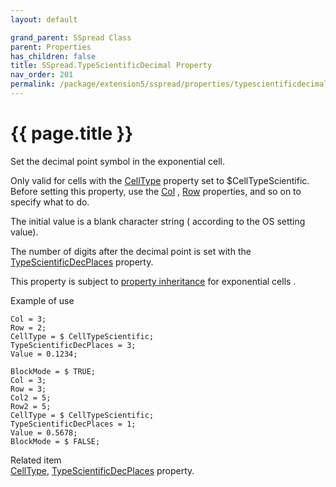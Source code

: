 ```yaml
---
layout: default

grand_parent: SSpread Class
parent: Properties
has_children: false
title: SSpread.TypeScientificDecimal Property
nav_order: 201
permalink: /package/extension5/sspread/properties/typescientificdecimal
---
```

# {{ page.title }}
Set the decimal point symbol in the exponential cell.

Only valid for cells with the <a href="/package/extension5/sspread/properties/celltype">CellType</a> property set to $CellTypeScientific.
<br>Before setting this property, use the <a href="/package/extension5/sspread/properties/col">Col</a> , <a href="/package/extension5/sspread/properties/row">Row</a> properties, and so on to specify what to do.

The initial value is a blank character string ( according to the OS setting value).

The number of digits after the decimal point is set with the <a href="/package/extension5/sspread/properties/typescientificdecplaces">TypeScientificDecPlaces</a> property.

This property is subject to <a href="/package/extension5/sspread/properties/celltype#property-inheritance-for-each-cell-data-type">property inheritance</a> for exponential cells .

Example of use
```
Col = 3;
Row = 2;
CellType = $ CellTypeScientific;
TypeScientificDecPlaces = 3;
Value = 0.1234;
 
BlockMode = $ TRUE;
Col = 3;
Row = 3;
Col2 = 5;
Row2 = 5;
CellType = $ CellTypeScientific;
TypeScientificDecPlaces = 1;
Value = 0.5678;
BlockMode = $ FALSE;
```

Related item<br>
<a href="/package/extension5/sspread/properties/celltype">CellType</a>, <a href="/package/extension5/sspread/properties/typescientificdecplaces">TypeScientificDecPlaces</a> property.